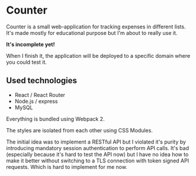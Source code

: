 # Counter

Counter is a small web-application for tracking expenses in different lists. It's made mostly for educational purpose but I'm about to really use it.

**It's incomplete yet!**

When I finish it, the application will be deployed to a specific domain where you could test it.

## Used technologies

- React / React Router
- Node.js / express
- MySQL

Everything is bundled using Webpack 2.

The styles are isolated from each other using CSS Modules.

The initial idea was to implement a RESTful API but I violated it's purity by introducing mandatory session authentication to perform API calls. It's bad (especially because it's hard to test the API now) but I have no idea how to make it better without switching to a TLS connection with token signed API requests. Which is hard to implement for me now.